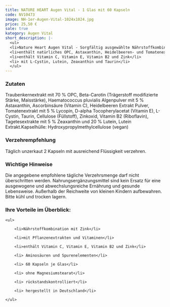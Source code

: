 ```yaml
---
title: NATURE HEART Augen Vital - 1 Glas mit 60 Kapseln
code: NV10473
image: NH-1er-Augen-Vital-1024x1024.jpg
price: 25,50 €
sale: true
kategory: Augen Vital
short_description: |-
  <ul>
  <li>Nature Heart Augen Vital - Sorgfältig ausgewählte Nährstoffkombination</li>
  <li>enthält natürliches OPC, Astaxanthin, Heidelbeeren- und Tomatenextrakt</li>
  <li>enthält Vitamin C, Vitamin E, Vitamin B2 und Zink</li>
  <li> mit L-Cystin, Lutein, Zeaxanthin und Taurin</li>
  </ul>
---
```


<h3>Zutaten</h3>

<p>

Traubenkernextrakt mit 70 % OPC, Beta-Carotin (Trägerstoff modifizierte Stärke, Maisstärke), Haematococcus pluvialis Algenpulver mit 5 % Astaxanthin, Ascorbinsäure (Vitamin C), Heidelbeeren Extrakt Pulver, Tomatenextrakt mit 5 % Lycopin, D-alpha Tocopherylacetat (Vitamin E), L-Cystin, Taurin, Cellulose (Füllstoff), Zinkoxid, Vitamin B2 (Riboflavin), Tagetesextrakte mit 5 % Zeaxanthin und 20 % Lutein, Lutein Extrakt.Kapselhülle: Hydroxypropylmethylcellulose (vegan)

</p>

 

<h3>Verzehrempfehlung</h3>

<p>

Täglich unzerkaut 2 Kapseln mit ausreichend Flüssigkeit verzehren.

</p>

 

<h3>Wichtige Hinweise</h3>

<p>

Die angegebene empfohlene tägliche Verzehrsmenge darf nicht überschritten werden. Nahrungsergänzungsmittel sind kein Ersatz für eine ausgewogene und abwechslungsreiche Ernährung und gesunde Lebensweise. Außerhalb der Reichweite von kleinen Kindern aufbewahren. Bitte kühl und trocken lagern.

</p>

 

<h3>Ihre Vorteile im Überblick:</h3>

<p>

    <ul>

        <li>Nährstoffkombination mit Zink</li>

        <li>mit Pflanzenextrakten und Vitaminen</li>

        <li>enthält Vitamin C, Vitamin E, Vitamin B2 und Zink</li>

        <li> Aminosäuren und Spurenelementen</li>

        <li> 60 Kapseln je Glas</li>

        <li> ohne Magnesiumstearat</li>

        <li> rückstandskontrolliert</li>

        <li> hergestellt in Deutschland</li>

    </ul>

</p>
